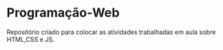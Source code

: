 # Programação-Web
Repositório criado para colocar as atividades trabalhadas em aula sobre HTML,CSS e JS.
